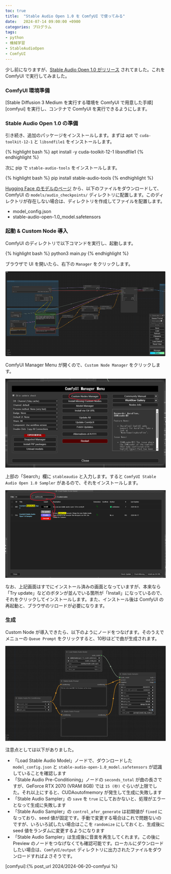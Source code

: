 ```yaml
---
toc: true
title:  "Stable Audio Open 1.0 を ComfyUI で使ってみる"
date:   2024-07-14 09:00:00 +0900
categories: プログラム
tags:
- python
- 機械学習
- StableAudioOpen
- ComfyUI
---
```

少し前になりますが、[Stable Audio Open 1.0 がリリース][release] されてました。これを ComfyUI で実行してみました。

### ComfyUI 環境準備
[Stable Diffusion 3 Medium を実行する環境を ComfyUI で用意した手順][comfyui] を実行し、コンテナで ComfyUI を実行できるようにします。

### Stable Audio Open 1.0 の準備
引き続き、追加のパッケージをインストールします。まずは apt で `cuda-toolkit-12-1` と `libsndfile1` をインストールします。

{% highlight bash %}
apt install -y cuda-toolkit-12-1 libsndfile1
{% endhighlight %}

次に pip で `stable-audio-tools` をインストールします。

{% highlight bash %}
pip install stable-audio-tools
{% endhighlight %}

[Hugging Face のモデルのページ][release] から、以下のファイルをダウンロードして、ComfyUI の `models/audio_checkpoints/` ディレクトリに配置します。このディレクトリが存在しない場合は、ディレクトリを作成してファイルを配置します。
+ model_config.json
+ stable-audio-open-1.0_model.safetensors

### 起動 & Custom Node 導入
ComfyUI のディレクトリで以下コマンドを実行し、起動します。

{% highlight bash %}
python3 main.py
{% endhighlight %}

ブラウザで UI を開いたら、右下の `Manager` をクリックします。

![ui][img-2]

ComfyUI Manager Menu が開くので、`Custom Node Manager` をクリックします。

![customnode][img1]

上部の「Search」欄に `stableaudio` と入力します。すると `ComfyUI Stable Audio Open 1.0 Sampler` があるので、それをインストールします。

![Stable Audio Open 1.0 Sampler][img2]

なお、上記画面はすでにインストール済みの画面となっていますが、本来なら「Try update」などのボタンが並んでいる箇所が「Install」になっているので、それをクリックしてインストールします。また、インストール後は ComfyUI の再起動と、ブラウザのリロードが必要になります。

### 生成
Custom Node が導入できたら、以下のようにノードをつなげます。そのうえでメニューの `Queue Prompt` をクリックすると、10秒ほどで曲が生成されます。

![Node][img3]

注意点としては以下がありました。

+ 「Load Stable Audio Model」ノードで、ダウンロードした `model_config.json` と `stable-audio-open-1.0_model.safetensors` が認識していることを確認します
+ 「Stable Audio Pre-Conditioning」ノードの `seconds_total` が曲の長さですが、GeForce RTX 2070 (VRAM 8GB) では `15 (秒)` ぐらいが上限でした。それ以上にすると、CUDAoutofmemory が発生して生成に失敗します
+ 「Stable Audio Sampler」の `save` を `true` にしておかないと、処理がエラーとなって生成に失敗します
+ 「Stable Audio Sampler」の `control_afer_generate` は初期値が `fixed` になっており、seed 値が固定です。手動で変更する場合はこれで問題ないのですが、いろいろ試したい場合はここを `randomize` にしておくと、生成後に seed 値をランダムに変更するようになります
+ 「Stable Audio Sampler」は生成後に音楽を再生してくれます。この後に Preview のノードをつなげなくても確認可能です。ローカルにダウンロードしたい場合は、`ComfyUI/output` ディレクトリに出力されたファイルをダウンロードすればよさそうです。


[release]:https://huggingface.co/stabilityai/stable-audio-open-1.0
[comfyui]:{% post_url 2024/2024-06-20-comfyui %}

[img-2]:/assets/images/2024/06/ss-20240620-02.png
[img1]:/assets/images/2024/07/ss-20240714-01.png
[img2]:/assets/images/2024/07/ss-20240714-02.png
[img3]:/assets/images/2024/07/ss-20240714-03.png

